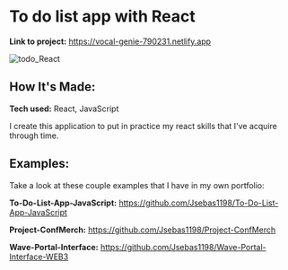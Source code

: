 # To do list app with React

**Link to project:** https://vocal-genie-790231.netlify.app

![todo_React](https://user-images.githubusercontent.com/96799477/168455044-b0d78851-8fd5-443f-8e34-15f912544d9f.png)

## How It's Made:

**Tech used:** React, JavaScript

I create this application to put in practice my react skills that I've acquire through time.

## Examples:
Take a look at these couple examples that I have in my own portfolio:

**To-Do-List-App-JavaScript:** https://github.com/Jsebas1198/To-Do-List-App-JavaScript

**Project-ConfMerch:** https://github.com/Jsebas1198/Project-ConfMerch

**Wave-Portal-Interface:** https://github.com/Jsebas1198/Wave-Portal-Interface-WEB3

